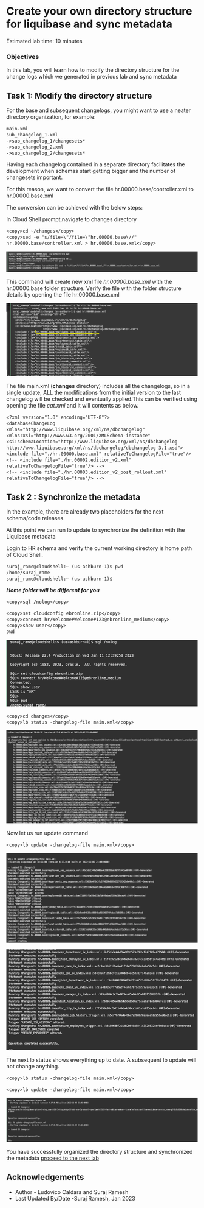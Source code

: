 # Create your own directory structure for liquibase and sync metadata

Estimated lab time: 10 minutes

### Objectives

In this lab, you will learn how to modify the directory structure for the change logs which we generated in previous lab and sync metadata


## Task 1: Modify the directory structure 

For the base and subsequent changelogs, you might want to use a neater directory organization, for example:

    main.xml 
    sub_changelog_1.xml
    ->sub_changelog_1/changesets*
    ->sub_changelog_2.xml
    ->sub_changelog_2/changesets*

Having each changelog contained in a separate directory facilitates the development when schemas start getting bigger and the number of changesets important.

For this reason, we want to convert the file hr.00000.base/controller.xml to hr.00000.base.xml

The conversion can be achieved with the below steps:

In Cloud Shell prompt,navigate to changes directory

```text
<copy>cd ~/changes</copy>
<copy>sed -e "s/file=\"/file=\"hr.00000.base\//" hr.00000.base/controller.xml > hr.00000.base.xml</copy>
```

![SED Command](images/sed-command.png " ")


This command will create new xml file *hr.00000.base.xml* with the hr.00000.base folder structure. Verify the file with the folder structure details by opening the file hr.00000.base.xml

![Base xml folder](images/basexml-folder.png " ")

The file main.xml (**changes** directory) includes all the changelogs, so in a single update, ALL the modifications from the initial version to the last changelog will be checked and eventually applied.This can be verified using opening the file *cat.xml* and it will contents as below.

    <?xml version="1.0" encoding="UTF-8"?> 
    <databaseChangeLog
    xmlns="http://www.liquibase.org/xml/ns/dbchangelog"
    xmlns:xsi="http://www.w3.org/2001/XMLSchema-instance"
    xsi:schemaLocation="http://www.liquibase.org/xml/ns/dbchangelog
    http://www.liquibase.org/xml/ns/dbchangelog/dbchangelog-3.1.xsd">
    <include file="./hr.00000.base.xml" relativeToChangelogFile="true"/> 
    <!-- <include file="./hr.00002.edition_v2.xml" relativeToChangelogFile="true"/> -->
    <!-- <include file="./hr.00003.edition_v2_post_rollout.xml" relativeToChangelogFile="true"/> -->


## Task 2 : Synchronize the metadata 

In the example, there are already two placeholders for the next schema/code releases.

At this point we can run lb update to synchronize the definition with the Liquibase metadata

Login to HR schema and verify the current working directory is home path of Cloud Shell. 

```text
suraj_rame@cloudshell:~ (us-ashburn-1)$ pwd
/home/suraj_rame
suraj_rame@cloudshell:~ (us-ashburn-1)$ 
```

***Home folder will be different for you***

```text
<copy>sql /nolog</copy>
```

```text
<copy>set cloudconfig ebronline.zip</copy>
<copy>connect hr/Welcome#Welcome#123@ebronline_medium</copy>
<copy>show user</copy>
pwd
```

![sqlcl-hr](images/sqlcl-hr.png " ")

```text
<copy>cd changes</copy>
<copy>lb status -changelog-file main.xml</copy>
```

![lb-chagelog-status](images/lb-changelog-status.png " ")

Now let us run update command

```text
<copy>lb update -changelog-file main.xml</copy>
```

![lb-chagelog-update1](images/lb-changelog-update1.png " ")

![lb-chagelog-update2](images/lb-changelog-update2.png " ")


The next lb status shows everything up to date. A subsequent lb update will not change anything.

```text
<copy>lb status -changelog-file main.xml</copy>
```

```text
<copy>lb update -changelog-file main.xml</copy>
```

![lb-chagelog-last](images/lb-changelog-last.png " ")


You have successfully organized the directory structure and synchronized the metadata [proceed to the next lab](#next)

## Acknowledgements

- Author - Ludovico Caldara and Suraj Ramesh 
- Last Updated By/Date -Suraj Ramesh, Jan 2023

